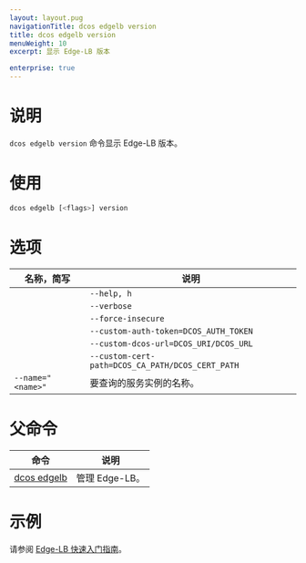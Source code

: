 ```yaml
---
layout: layout.pug
navigationTitle: dcos edgelb version
title: dcos edgelb version
menuWeight: 10
excerpt: 显示 Edge-LB 版本

enterprise: true
---
```



# 说明
`dcos edgelb version` 命令显示 Edge-LB 版本。

# 使用

```bash
dcos edgelb [<flags>] version
```

# 选项

| 名称，简写 | 说明 |
|---------|-------------|
| | `--help, h` | 显示使用情况。|
| | `--verbose` | 启用额外的请求和响应记录。|
| | `--force-insecure` | 在查询服务时允许未经验证的 TLS 证书。|
| | `--custom-auth-token=DCOS_AUTH_TOKEN` | 查询服务时使用的自定义授权令牌。|
| | `--custom-dcos-url=DCOS_URI/DCOS_URL` | 在查询服务时使用的自定义群集 URL。|
| | `--custom-cert-path=DCOS_CA_PATH/DCOS_CERT_PATH` | 在查询服务时使用的自定义 TLS CA 证书文件。|
| `--name=" <name>"` | 要查询的服务实例的名称。|

# 父命令

| 命令 | 说明 |
|---------|-------------|
| [dcos edgelb](/cn/1.11/cli/command-reference/dcos-edgelb/) | 管理 Edge-LB。|

# 示例

请参阅 [Edge-LB 快速入门指南](/cn/1.11/networking/edge-lb/quickstart/)。
